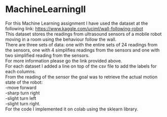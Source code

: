 # MachineLearningII
For this Machine Learning assignment I have used the dataset at the following link: https://www.kaggle.com/uciml/wall-following-robot  
This dataset stores the readings from ultrasound sensors of a mobile robot moving in a room using the behaviour follow the wall.  
There are three sets of data: one with the entire sets of 24 readings from the sensors, one with 4 simplifies readings from the sensors and one with two simplified reading from the sensors.  
For more information please go the link provided above.   
For each dataset I added a line on top of the csv file to add the labels for each columns.  
From the reading of the sensor the goal was to retrieve the actual motion state of the robot:  
-move forward  
-sharp turn right  
-slight turn left  
-slight turn right.  
For the code I implemented it on colab using the sklearn library.
